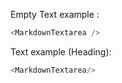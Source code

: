 Empty Text example :
```js
<MarkdownTextarea />
```

Text example (Heading):

```js
<MarkdownTextarea/>
```
